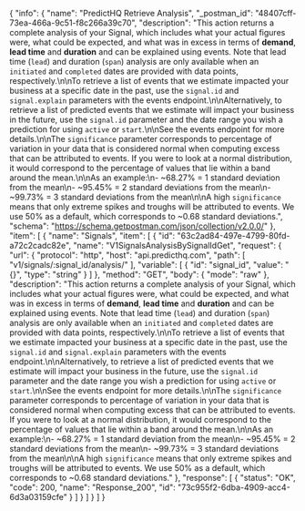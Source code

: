 {
  "info": {
    "name": "PredictHQ Retrieve Analysis",
    "_postman_id": "48407cff-73ea-466a-9c51-f8c266a39c70",
    "description": "This action returns a complete analysis of your Signal, which includes what your actual figures were, what could be expected, and what was in excess in terms of **demand**, **lead time** and **duration** and can be explained using events. Note that lead time (`lead`) and duration (`span`) analysis are only available when an `initiated` and `completed` dates are provided with data points, respectively.\n\nTo retrieve a list of events that we estimate impacted your business at a specific date in the past, use the `signal.id` and `signal.explain` parameters with the events endpoint.\n\nAlternatively, to retrieve a list of predicted events that we estimate will impact your business in the future, use the `signal.id` parameter and the date range you wish a prediction for using `active` or `start`.\n\nSee the events endpoint for more details.\n\nThe `significance` parameter corresponds to percentage of variation in your data that is considered normal when computing excess that can be attributed to events. If you were to look at a normal distribution, it would correspond to the percentage of values that lie within a band around the mean.\n\nAs an example:\n- ~68.27% = 1 standard deviation from the mean\n- ~95.45% = 2 standard deviations from the mean\n- ~99.73% = 3 standard deviations from the mean\n\nA high `significance` means that only extreme spikes and troughs will be attributed to events. We use 50% as a default, which corresponds to ~0.68 standard deviations.",
    "schema": "https://schema.getpostman.com/json/collection/v2.0.0/"
  },
  "item": [
    {
      "name": "Signals",
      "item": [
        {
          "id": "63c2ad84-497e-4799-80fd-a72c2cadc82e",
          "name": "V1SignalsAnalysisBySignalIdGet",
          "request": {
            "url": {
              "protocol": "http",
              "host": "api.predicthq.com",
              "path": [
                "v1/signals/:signal_id/analysis/"
              ],
              "variable": [
                {
                  "id": "signal_id",
                  "value": "{}",
                  "type": "string"
                }
              ]
            },
            "method": "GET",
            "body": {
              "mode": "raw"
            },
            "description": "This action returns a complete analysis of your Signal, which includes what your actual figures were, what could be expected, and what was in excess in terms of **demand**, **lead time** and **duration** and can be explained using events. Note that lead time (`lead`) and duration (`span`) analysis are only available when an `initiated` and `completed` dates are provided with data points, respectively.\n\nTo retrieve a list of events that we estimate impacted your business at a specific date in the past, use the `signal.id` and `signal.explain` parameters with the events endpoint.\n\nAlternatively, to retrieve a list of predicted events that we estimate will impact your business in the future, use the `signal.id` parameter and the date range you wish a prediction for using `active` or `start`.\n\nSee the events endpoint for more details.\n\nThe `significance` parameter corresponds to percentage of variation in your data that is considered normal when computing excess that can be attributed to events. If you were to look at a normal distribution, it would correspond to the percentage of values that lie within a band around the mean.\n\nAs an example:\n- ~68.27% = 1 standard deviation from the mean\n- ~95.45% = 2 standard deviations from the mean\n- ~99.73% = 3 standard deviations from the mean\n\nA high `significance` means that only extreme spikes and troughs will be attributed to events. We use 50% as a default, which corresponds to ~0.68 standard deviations."
          },
          "response": [
            {
              "status": "OK",
              "code": 200,
              "name": "Response_200",
              "id": "73c955f2-6dba-4909-acc4-6d3a03159cfe"
            }
          ]
        }
      ]
    }
  ]
}